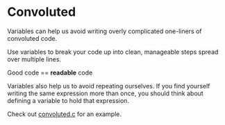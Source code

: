 # Convoluted

Variables can help us avoid writing overly complicated one-liners of convoluted code.

Use variables to break your code up into clean, manageable steps spread over multiple lines.

Good code == **readable** code

Variables also help us to avoid repeating ourselves. If you find yourself writing the same 
expression more than once, you should think about defining a variable to hold that expression.

Check out [convoluted.c](./convoluted.c) for an example.
